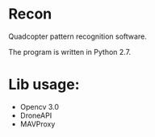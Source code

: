 # Recon
Quadcopter pattern recognition software.

The program is written in Python 2.7.

# Lib usage:

 - Opencv 3.0
 - DroneAPI
 - MAVProxy


